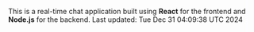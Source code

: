 This is a real-time chat application built using **React** for the frontend and **Node.js** for the backend.
Last updated: Tue Dec 31 04:09:38 UTC 2024
